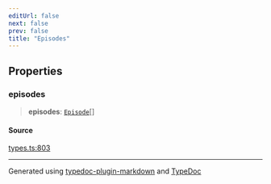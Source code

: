 ```yaml
---
editUrl: false
next: false
prev: false
title: "Episodes"
---
```


## Properties

### episodes

> **episodes**: [`Episode`](/api/interfaces/episode/)[]

#### Source

[types.ts:803](https://github.com/fostertheweb/spotify-web-sdk/blob/eb6b780/src/types.ts#L803)

***

Generated using [typedoc-plugin-markdown](https://www.npmjs.com/package/typedoc-plugin-markdown) and [TypeDoc](https://typedoc.org/)
